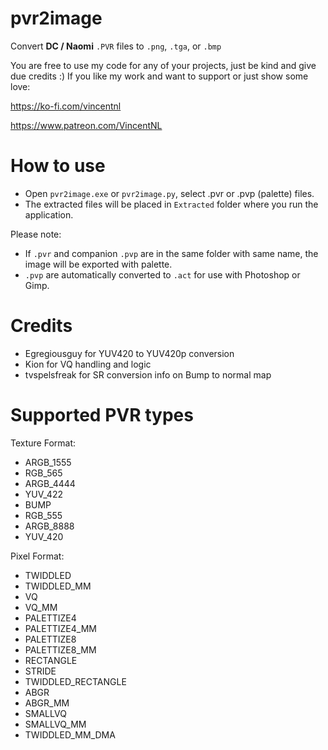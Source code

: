 # pvr2image

Convert **DC / Naomi** `.PVR` files to `.png`, `.tga`, or `.bmp`

You are free to use my code for any of your projects, just be kind and give due credits :)
If you like my work and want to support or just show some love:

https://ko-fi.com/vincentnl

https://www.patreon.com/VincentNL

# How to use
- Open `pvr2image.exe` or `pvr2image.py`, select .pvr or .pvp (palette) files.
- The extracted files will be placed in `Extracted` folder where you run the application.

Please note:
- If `.pvr` and companion `.pvp` are in the same folder with same name, the image will be exported with palette.
- `.pvp` are automatically converted to `.act` for use with Photoshop or Gimp.

# Credits
* Egregiousguy for YUV420 to YUV420p conversion
* Kion for VQ handling and logic
* tvspelsfreak for SR conversion info on Bump to normal map

# Supported PVR types

Texture Format:
* ARGB_1555
* RGB_565
* ARGB_4444
* YUV_422
* BUMP
* RGB_555
* ARGB_8888	
* YUV_420

Pixel Format:
* TWIDDLED
* TWIDDLED_MM
* VQ
* VQ_MM
* PALETTIZE4
* PALETTIZE4_MM
* PALETTIZE8
* PALETTIZE8_MM
* RECTANGLE
* STRIDE
* TWIDDLED_RECTANGLE
* ABGR
* ABGR_MM
* SMALLVQ
* SMALLVQ_MM
* TWIDDLED_MM_DMA
